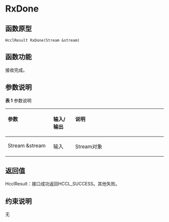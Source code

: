 # RxDone 

## 函数原型<a name="zh-cn_topic_0000001956618585_section7556mcpsimp"></a>

```
HcclResult RxDone(Stream &stream)
```

## 函数功能<a name="zh-cn_topic_0000001956618585_section7559mcpsimp"></a>

接收完成。

## 参数说明<a name="zh-cn_topic_0000001956618585_section7562mcpsimp"></a>

**表 1**  参数说明

<a name="zh-cn_topic_0000001956618585_table7564mcpsimp"></a>
<table><thead align="left"><tr id="zh-cn_topic_0000001956618585_row7571mcpsimp"><th class="cellrowborder" valign="top" width="28.71%" id="mcps1.2.4.1.1"><p id="zh-cn_topic_0000001956618585_p7573mcpsimp"><a name="zh-cn_topic_0000001956618585_p7573mcpsimp"></a><a name="zh-cn_topic_0000001956618585_p7573mcpsimp"></a>参数</p>
</th>
<th class="cellrowborder" valign="top" width="13.86%" id="mcps1.2.4.1.2"><p id="zh-cn_topic_0000001956618585_p7575mcpsimp"><a name="zh-cn_topic_0000001956618585_p7575mcpsimp"></a><a name="zh-cn_topic_0000001956618585_p7575mcpsimp"></a>输入/输出</p>
</th>
<th class="cellrowborder" valign="top" width="57.43000000000001%" id="mcps1.2.4.1.3"><p id="zh-cn_topic_0000001956618585_p7577mcpsimp"><a name="zh-cn_topic_0000001956618585_p7577mcpsimp"></a><a name="zh-cn_topic_0000001956618585_p7577mcpsimp"></a>说明</p>
</th>
</tr>
</thead>
<tbody><tr id="zh-cn_topic_0000001956618585_row7579mcpsimp"><td class="cellrowborder" valign="top" width="28.71%" headers="mcps1.2.4.1.1 "><p id="zh-cn_topic_0000001956618585_p7581mcpsimp"><a name="zh-cn_topic_0000001956618585_p7581mcpsimp"></a><a name="zh-cn_topic_0000001956618585_p7581mcpsimp"></a>Stream &amp;stream</p>
</td>
<td class="cellrowborder" valign="top" width="13.86%" headers="mcps1.2.4.1.2 "><p id="zh-cn_topic_0000001956618585_p7583mcpsimp"><a name="zh-cn_topic_0000001956618585_p7583mcpsimp"></a><a name="zh-cn_topic_0000001956618585_p7583mcpsimp"></a>输入</p>
</td>
<td class="cellrowborder" valign="top" width="57.43000000000001%" headers="mcps1.2.4.1.3 "><p id="zh-cn_topic_0000001956618585_p7585mcpsimp"><a name="zh-cn_topic_0000001956618585_p7585mcpsimp"></a><a name="zh-cn_topic_0000001956618585_p7585mcpsimp"></a>Stream对象</p>
</td>
</tr>
</tbody>
</table>

## 返回值<a name="zh-cn_topic_0000001956618585_section7586mcpsimp"></a>

HcclResult：接口成功返回HCCL\_SUCCESS。其他失败。

## 约束说明<a name="zh-cn_topic_0000001956618585_section7589mcpsimp"></a>

无

